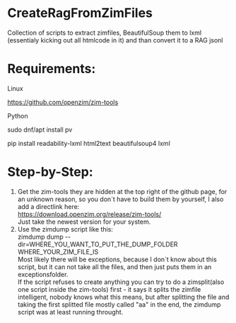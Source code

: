 # CreateRagFromZimFiles
Collection of scripts to extract zimfiles, BeautifulSoup them to lxml (essentialy kicking out all htmlcode in it) and than convert it to a RAG jsonl

# Requirements:
Linux 

https://github.com/openzim/zim-tools

Python

sudo dnf/apt install pv

pip install readability-lxml html2text beautifulsoup4 lxml

# Step-by-Step:

1. Get the zim-tools they are hidden at the top right of the github page, for an unknown reason, so you don´t have to build them by yourself, I also add a directlink here:<br/>
https://download.openzim.org/release/zim-tools/ <br />Just take the newest version for your system.
2. Use the zimdump script like this:<br/> zimdump dump --dir=WHERE_YOU_WANT_TO_PUT_THE_DUMP_FOLDER WHERE_YOUR_ZIM_FILE_IS<br/>Most likely there will be exceptions, because I don´t know about this script, but it can not take all the files, and then just puts them in an exceptionsfolder. <br/> If the script refuses to create anything you can try to do a zimsplit(also one script inside the zim-tools) first - it says it splits the zimfile intelligent, nobody knows what this means, but after splitting the file and taking the first splitted file mostly called "aa" in the end, the zimdump script was at least running throught.
